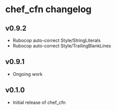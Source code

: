 chef\_cfn changelog
===================

v0.9.2
------
* Rubocop auto-correct Style/StringLiterals
* Rubocop auto-correct Style/TrailingBlankLines

v0.9.1
------
* Ongoing work

v0.1.0
------
* Initial release of chef_cfn
